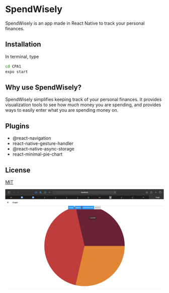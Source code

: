 # SpendWisely

SpendWisely is an app made in React Native to track your personal finances.

## Installation

In terminal, type

```bash
cd CPA1
expo start
```

## Why use SpendWisely?

SpendWisely simplifies keeping track of your personal finances. It provides visualization tools to see how much money you are spending, and provides ways to easily enter what you are spending money on.

## Plugins

- @react-navigation
- react-native-gesture-handler
- @react-native-async-storage
- react-minimal-pie-chart

## License

[MIT](https://choosealicense.com/licenses/mit/)

![](./screenshot1.png)
